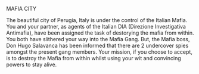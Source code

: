 MAFIA CITY

The beautiful city of Perugia, Italy is under the control of the Italian Mafia.
You and your partner, as agents of the Italian DIA (Direzione Investigativa Antimafia), have been assigned the task of destorying the mafia from within. You both have slithered your way into the Mafia Gang. But, the Mafia boss, Don Hugo Salavanca has been informed that there are 2 undercover spies amongst the present gang members. 
Your mission, if you choose to accept, is to destroy the Mafia from within whilst using your wit and convincing powers to stay alive.
